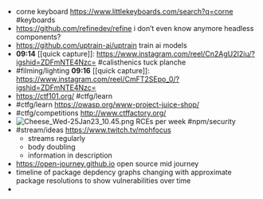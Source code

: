 - corne keyboard https://www.littlekeyboards.com/search?q=corne #keyboards
- https://github.com/refinedev/refine i don’t even know anymore headless components?
- https://github.com/uptrain-ai/uptrain train ai models
- **09:14** [[quick capture]]:  https://www.instagram.com/reel/Cn2AgU2I2iu/?igshid=ZDFmNTE4Nzc= #calisthenics tuck planche
- #filming/lighting **09:16** [[quick capture]]:  https://www.instagram.com/reel/CmFT2SEpo_0/?igshid=ZDFmNTE4Nzc=
- https://ctf101.org/ #ctfg/learn
- #ctfg/learn https://owasp.org/www-project-juice-shop/
- #ctfg/competitions http://www.ctffactory.org/
- ![Cheese_Wed-25Jan23_10.45.png](../assets/Cheese_Wed-25Jan23_10.45_1674672362737_0.png) RCEs per week #npm/security
- #stream/ideas https://www.twitch.tv/mohfocus
	- streams regularly
	- body doubling
	- information in description
- https://open-journey.github.io open source mid journey
- timeline of package depdency graphs changing with approximate package resolutions to show vulnerabilities over time
-